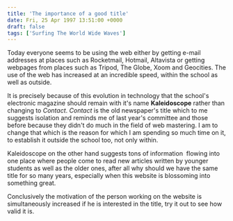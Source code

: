 ```yaml
---
title: 'The importance of a good title'
date: Fri, 25 Apr 1997 13:51:00 +0000
draft: false
tags: ['Surfing The World Wide Waves']
---
```


Today everyone seems to be using the web either by getting e-mail addresses at places such as Rocketmail, Hotmail, Altavista or getting webpages from places such as Tripod, The Globe, Xoom and Geocities. The use of the web has increased at an incredible speed, within the school as well as outside.

It is precisely because of this evolution in technology that the school's electronic magazine should remain with it's name **Kaleidoscope** rather than changing to _Contact_. _Contact_ is the old newspaper's title which to me suggests isolation and reminds me of last year's committee and those before because they didn't do much in the field of web mastering. I am to change that which is the reason for which I am spending so much time on it, to establish it outside the school too, not only within.

Kaleidoscope on the other hand suggests tons of information  flowing into one place where people come to read new articles written by younger students as well as the older ones, after all why should we have the same title for so many years, especially when this website is blossoming into something great.

Conclusively the motivation of the person working on the website is simultaneously increased if he is interested in the title, try it out to see how valid it is.
